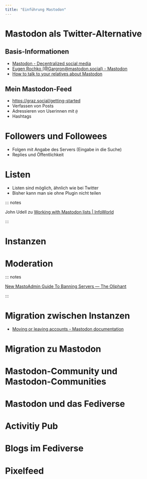 ```yaml
---
title: "Einführung Mastodon"
---
```



# Mastodon als Twitter-Alternative

## Basis-Informationen

- [Mastodon - Decentralized social media](https://joinmastodon.org/ "Mastodon - Decentralized social media")
- [Eugen Rochko (\@Gargron\@mastodon.social) - Mastodon](https://mastodon.social/\@Gargron "Eugen Rochko \(\@Gargron\@mastodon.social\) - Mastodon") 
- [How to talk to your relatives about Mastodon](https://mattbrown.dev/mastodon/ "How to talk to your relatives about Mastodon")


## Mein Mastodon-Feed

- <https://graz.social/getting-started>
- Verfassen von Posts
- Adressieren von Userinnen mit `@`
- Hashtags


# Followers und Followees

- Folgen mit Angabe des Servers (Eingabe in die Suche)
- Replies und Öffentlichkeit

# Listen

- Listen sind möglich, ähnlich wie bei Twitter
- Bisher kann man sie ohne Plugin nicht teilen

::: notes

John Udell zu [Working with Mastodon lists | InfoWorld](https://www.infoworld.com/article/3686609/working-with-mastodon-lists.html "Working with Mastodon lists | InfoWorld")

:::



# Instanzen

# Moderation

::: notes

[New MastoAdmin Guide To Banning Servers — The Oliphant](https://writer.oliphant.social/oliphant/new-mastoadmin-ban-list-fediblock "New MastoAdmin Guide To Banning Servers — The Oliphant")

:::

# Migration zwischen Instanzen

- [Moving or leaving accounts - Mastodon documentation](https://docs.joinmastodon.org/user/moving/ "Moving or leaving accounts - Mastodon documentation")

# Migration zu Mastodon

# Mastodon-Community und Mastodon-Communities


# Mastodon und das Fediverse

# Activitiy Pub

# Blogs im Fediverse

# Pixelfeed



